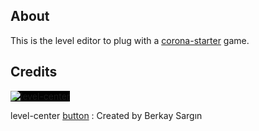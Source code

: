 
## About
This is the level editor to plug with a [corona-starter](https://github.com/chrisdugne/corona-starter) game.

## Credits
<img src="/chrisdugne/corona-level-editor-starter/raw/master/assets/images/editor/noun_33953_cc.png" alt="level-center" style="max-width: 100%; background-color: black;">

level-center [button](http://thenounproject.com/term/shrink/33953/) : Created by Berkay Sargın
